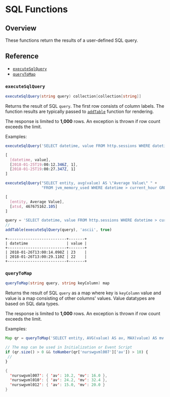 # SQL Functions

## Overview

These functions return the results of a user-defined SQL query.

## Reference

* [`executeSqlQuery`](#executesqlquery)
* [`queryToMap`](#querytomap)

### `executeSqlQuery`

```csharp
executeSqlQuery(string query) collection[collection[string]]
```

Returns the result of SQL `query`. The first row consists of column labels. The function results are typically passed to [`addTable`](./functions-table.md) function for rendering.

The response is limited to **1,000** rows. An exception is thrown if row count exceeds the limit.

Examples:

```javascript
executeSqlQuery('SELECT datetime, value FROM http.sessions WHERE datetime > current_hour LIMIT 2')
```

```css
[
  [datetime, value],
  [2018-01-25T19:00:12.346Z, 1],
  [2018-01-25T19:00:27.347Z, 1]
]
```

```javascript
executeSqlQuery("SELECT entity, avg(value) AS \"Average Value\" " +
                "FROM jvm_memory_used WHERE datetime > current_hour GROUP BY entity")
```

```css
[
  [entity, Average Value],
  [atsd, 467675162.105]
]
```

```javascript
query = 'SELECT datetime, value FROM http.sessions WHERE datetime > current_hour LIMIT 2'
//
addTable(executeSqlQuery(query), 'ascii', true)
```

```ls
+--------------------------+-------+
| datetime                 | value |
+--------------------------+-------+
| 2018-01-26T13:00:14.098Z | 23    |
| 2018-01-26T13:00:29.110Z | 22    |
+--------------------------+-------+
```

### `queryToMap`

```csharp
queryToMap(string query, string keyColumn) map
```

Returns the result of SQL `query` as a map where key is `keyColumn` value and value is a map consisting of other columns' values. Value datatypes are based on SQL data types. 

The response is limited to **1,000** rows. An exception is thrown if row count exceeds the limit.

Examples:

```javascript
Map qr = queryToMap('SELECT entity, AVG(value) AS av, MAX(value) AS mv FROM cpu_busy WHERE datetime > current_hour GROUP BY entity');

// The map can be used in Initialization or Event Script
if (qr.size() > 0 && toNumber(qr['nurswgvml007']['av']) > 10) {
 //
}
```

```java
{ 
  'nurswgvml007': { 'av': 10.2, 'mv': 16.0 },
  'nurswgvml010': { 'av': 24.2, 'mv': 32.4 },
  'nurswgvml012': { 'av': 15.0, 'mv': 20.0 }
}
```
